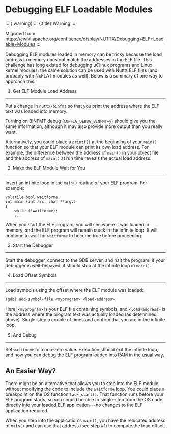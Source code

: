 Debugging ELF Loadable Modules
==============================

::: {.warning}
::: {.title}
Warning
:::

Migrated from:
<https://cwiki.apache.org/confluence/display/NUTTX/Debugging+ELF+Loadable+Modules>
:::

Debugging ELF modules loaded in memory can be tricky because the load
address in memory does not match the addresses in the ELF file. This
challenge has long existed for debugging uClinux programs and Linux
kernel modules; the same solution can be used with NuttX ELF files (and
probably with NxFLAT modules as well). Below is a summary of one way to
approach this:

1. Get ELF Module Load Address
------------------------------

Put a change in `nuttx/binfmt` so that you print the address where the
ELF text was loaded into memory.

Turning on BINFMT debug (`CONFIG_DEBUG_BINFMT=y`) should give you the
same information, although it may also provide more output than you
really want.

Alternatively, you could place a `printf()` at the beginning of your
`main()` function so that your ELF module can print its own load
address. For example, the difference between the address of `main()` in
your object file and the address of `main()` at run time reveals the
actual load address.

2. Make the ELF Module Wait for You
-----------------------------------

Insert an infinite loop in the `main()` routine of your ELF program. For
example:

``` {.c}
volatile bool waitforme;
int main (int arc, char **argv)
{
    while (!waitforme);
    ...
```

When you start the ELF program, you will see where it was loaded in
memory, and the ELF program will remain stuck in the infinite loop. It
will continue to wait for `waitforme` to become true before proceeding.

3. Start the Debugger
---------------------

Start the debugger, connect to the GDB server, and halt the program. If
your debugger is well-behaved, it should stop at the infinite loop in
`main()`.

4. Load Offset Symbols
----------------------

Load symbols using the offset where the ELF module was loaded:

``` {.shell}
(gdb) add-symbol-file <myprogram> <load-address>
```

Here, `<myprogram>` is your ELF file containing symbols, and
`<load-address>` is the address where the program text was actually
loaded (as determined above). Single-step a couple of times and confirm
that you are in the infinite loop.

5. And Debug
------------

Set `waitforme` to a non-zero value. Execution should exit the infinite
loop, and now you can debug the ELF program loaded into RAM in the usual
way.

An Easier Way?
--------------

There might be an alternative that allows you to step into the ELF
module without modifying the code to include the `waitforme` loop. You
could place a breakpoint on the OS function `task_start()`. That
function runs before your ELF program starts, so you should be able to
single-step from the OS code directly into your loaded ELF
application---no changes to the ELF application required.

When you step into the application\'s `main()`, you have the relocated
address of `main()` and can use that address (see step \#1) to compute
the load offset.

